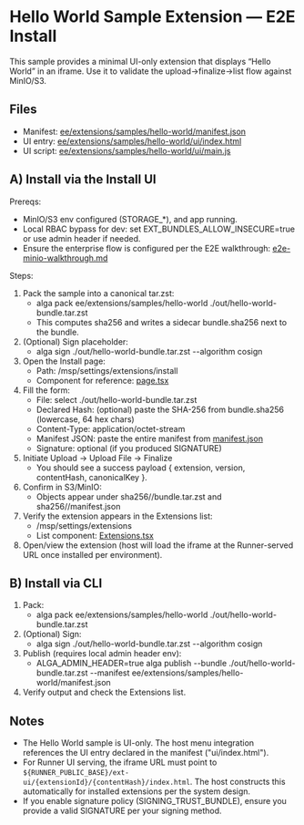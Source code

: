 # Hello World Sample Extension — E2E Install

This sample provides a minimal UI-only extension that displays “Hello World” in an iframe. Use it to validate the upload→finalize→list flow against MinIO/S3.

## Files
- Manifest: [ee/extensions/samples/hello-world/manifest.json](ee/extensions/samples/hello-world/manifest.json)
- UI entry: [ee/extensions/samples/hello-world/ui/index.html](ee/extensions/samples/hello-world/ui/index.html)
- UI script: [ee/extensions/samples/hello-world/ui/main.js](ee/extensions/samples/hello-world/ui/main.js)

## A) Install via the Install UI

Prereqs:
- MinIO/S3 env configured (STORAGE_*), and app running.
- Local RBAC bypass for dev: set EXT_BUNDLES_ALLOW_INSECURE=true or use admin header if needed.
- Ensure the enterprise flow is configured per the E2E walkthrough: [e2e-minio-walkthrough.md](ee/docs/extension-system/e2e-minio-walkthrough.md:1)

Steps:
1) Pack the sample into a canonical tar.zst:
   - alga pack ee/extensions/samples/hello-world ./out/hello-world-bundle.tar.zst
   - This computes sha256 and writes a sidecar bundle.sha256 next to the bundle.
2) (Optional) Sign placeholder:
   - alga sign ./out/hello-world-bundle.tar.zst --algorithm cosign
3) Open the Install page:
   - Path: /msp/settings/extensions/install
   - Component for reference: [page.tsx](ee/server/src/app/msp/settings/extensions/install/page.tsx:1)
4) Fill the form:
   - File: select ./out/hello-world-bundle.tar.zst
   - Declared Hash: (optional) paste the SHA-256 from bundle.sha256 (lowercase, 64 hex chars)
   - Content-Type: application/octet-stream
   - Manifest JSON: paste the entire manifest from [manifest.json](ee/extensions/samples/hello-world/manifest.json:1)
   - Signature: optional (if you produced SIGNATURE)
5) Initiate Upload → Upload File → Finalize
   - You should see a success payload { extension, version, contentHash, canonicalKey }.
6) Confirm in S3/MinIO:
   - Objects appear under sha256/<hash>/bundle.tar.zst and sha256/<hash>/manifest.json
7) Verify the extension appears in the Extensions list:
   - /msp/settings/extensions
   - List component: [Extensions.tsx](ee/server/src/components/settings/extensions/Extensions.tsx:1)
8) Open/view the extension (host will load the iframe at the Runner-served URL once installed per environment).

## B) Install via CLI

1) Pack:
   - alga pack ee/extensions/samples/hello-world ./out/hello-world-bundle.tar.zst
2) (Optional) Sign:
   - alga sign ./out/hello-world-bundle.tar.zst --algorithm cosign
3) Publish (requires local admin header env):
   - ALGA_ADMIN_HEADER=true alga publish --bundle ./out/hello-world-bundle.tar.zst --manifest ee/extensions/samples/hello-world/manifest.json
4) Verify output and check the Extensions list.

## Notes
- The Hello World sample is UI-only. The host menu integration references the UI entry declared in the manifest ("ui/index.html").
- For Runner UI serving, the iframe URL must point to `${RUNNER_PUBLIC_BASE}/ext-ui/{extensionId}/{contentHash}/index.html`. The host constructs this automatically for installed extensions per the system design.
- If you enable signature policy (SIGNING_TRUST_BUNDLE), ensure you provide a valid SIGNATURE per your signing method.
